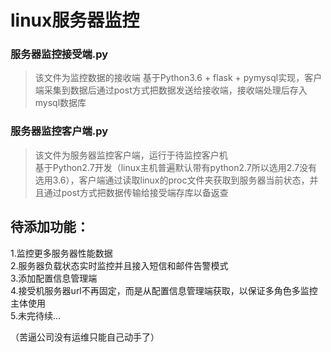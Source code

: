 # linux服务器监控

### 服务器监控接受端.py
> 该文件为监控数据的接收端
> 基于Python3.6 + flask + pymysql实现，客户端采集到数据后通过post方式把数据发送给接收端，接收端处理后存入mysql数据库


### 服务器监控客户端.py
> 该文件为服务器监控客户端，运行于待监控客户机  
> 基于Python2.7开发（linux主机普遍默认带有python2.7所以选用2.7没有选用3.6），客户端通过读取linux的proc文件夹获取到服务器当前状态，并且通过post方式把数据传输给接受端存库以备返查


## 待添加功能：  
1.监控更多服务器性能数据  
2.服务器负载状态实时监控并且接入短信和邮件告警模式  
3.添加配置信息管理端  
4.接受机服务器url不再固定，而是从配置信息管理端获取，以保证多角色多监控主体使用  
5.未完待续...

（苦逼公司没有运维只能自己动手了）

